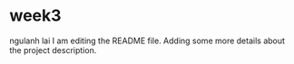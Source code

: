 # week3
ngulanh lai
I am editing the README file. Adding some more details about the project description.
